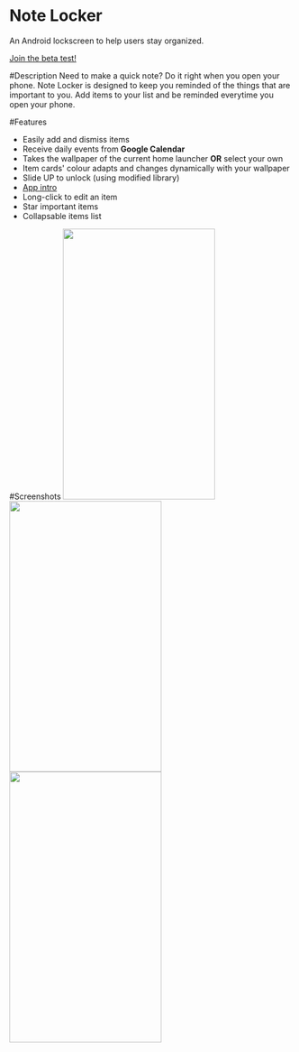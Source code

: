 # Note Locker
An Android lockscreen to help users stay organized.

<a href = "https://play.google.com/apps/testing/com.dev.fondson.NoteLocker">Join the beta test!</a>

#Description
Need to make a quick note? Do it right when you open your phone. Note Locker is designed to keep you reminded of the things that are important to you. Add items to your list and 
be reminded everytime you open your phone.

#Features
- Easily add and dismiss items
- Receive daily events from <b>Google Calendar</b>
- Takes the wallpaper of the current home launcher <b>OR</b> select your own
- Item cards' colour adapts and changes dynamically with your wallpaper
- Slide UP to unlock (using modified library)
- <a href ="https://github.com/PaoloRotolo/AppIntro"> App intro</a>
- Long-click to edit an item
- Star important items
- Collapsable items list

#Screenshots
<img src="https://dl2.pushbulletusercontent.com/OXMWDrdecJJ1gP9UdTK1jk9bXiib2dA5/Screenshot_20160625-221131.png" width="270px" height="480px" />
<img src="https://dl2.pushbulletusercontent.com/0IJzYO2ws0EbAhiHvDcmMH2tKMNKwHbp/Screenshot_20170207-161354.png" width="270px" height="480px" />
<img src="https://dl2.pushbulletusercontent.com/Ge2eStuVt06Wofvi5SjK3FWEjiBjcMkM/Screenshot_20170207-161001.png" width="270px" height="480px" />

<!--
<img src="https://dl2.pushbulletusercontent.com/qEWIMufEz8UzIAxWGKQLLtArsjDaTx81/Screenshot_20160610-094404.png" width="270px" height="480px" />
-->


